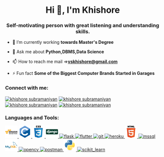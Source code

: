 <h1 align="center">Hi 👋, I'm Khishore</h1>
<h3 align="center">Self-motivating person with great listening and understanding skills.</h3>

- 🔭 I’m currently working **towards Master's Degree**

- 💬 Ask me about **Python,DBMS,Data Science**

- 📫 How to reach me mail =>**vskhishore@gmail.com**

- ⚡ Fun fact **Some of the Biggest Computer Brands Started in Garages**

<h3 align="left">Connect with me:</h3>
<p align="left">
<a href="https://www.linkedin.com/in/khishore-v-s-023845194/" target="blank"><img align="center" src="https://cdn.jsdelivr.net/npm/simple-icons@3.0.1/icons/linkedin.svg" alt="khishore subramaniyan" height="30" width="40" /></a>
<a href="https://www.facebook.com/khishore.subramanian" target="blank"><img align="center" src="https://cdn.jsdelivr.net/npm/simple-icons@3.0.1/icons/facebook.svg" alt="khishore subramaniyan" height="30" width="40" /></a>
<a href="https://www.instagram.com/khishoresubramanian/" target="blank"><img align="center" src="https://cdn.jsdelivr.net/npm/simple-icons@3.0.1/icons/instagram.svg" alt="khishore subramaniyan" height="30" width="40" /></a>
<a href="https://www.hackerrank.com/dashboard" target="blank"><img align="center" src="https://cdn.jsdelivr.net/npm/simple-icons@3.0.1/icons/hackerrank.svg" alt="khishore subramaniyan" height="30" width="40" /></a>
</p>

<h3 align="left">Languages and Tools:</h3>
<p align="left"> <a href="https://aws.amazon.com" target="_blank"> <img src="https://raw.githubusercontent.com/devicons/devicon/master/icons/amazonwebservices/amazonwebservices-original-wordmark.svg" alt="aws" width="40" height="40"/> </a> <a href="https://www.cprogramming.com/" target="_blank"> <img src="https://raw.githubusercontent.com/devicons/devicon/master/icons/c/c-original.svg" alt="c" width="40" height="40"/> </a> <a href="https://www.w3schools.com/css/" target="_blank"> <img src="https://raw.githubusercontent.com/devicons/devicon/master/icons/css3/css3-original-wordmark.svg" alt="css3" width="40" height="40"/> </a> <a href="https://www.djangoproject.com/" target="_blank"> <img src="https://raw.githubusercontent.com/devicons/devicon/master/icons/django/django-original.svg" alt="django" width="40" height="40"/> </a> <a href="https://flask.palletsprojects.com/" target="_blank"> <img src="https://www.vectorlogo.zone/logos/pocoo_flask/pocoo_flask-icon.svg" alt="flask" width="40" height="40"/> </a> <a href="https://flutter.dev" target="_blank"> <img src="https://www.vectorlogo.zone/logos/flutterio/flutterio-icon.svg" alt="flutter" width="40" height="40"/> </a> <a href="https://git-scm.com/" target="_blank"> <img src="https://www.vectorlogo.zone/logos/git-scm/git-scm-icon.svg" alt="git" width="40" height="40"/> </a> <a href="https://heroku.com" target="_blank"> <img src="https://www.vectorlogo.zone/logos/heroku/heroku-icon.svg" alt="heroku" width="40" height="40"/> </a> <a href="https://www.w3.org/html/" target="_blank"> <img src="https://raw.githubusercontent.com/devicons/devicon/master/icons/html5/html5-original-wordmark.svg" alt="html5" width="40" height="40"/> </a> <a href="https://www.microsoft.com/en-us/sql-server" target="_blank"> <img src="https://cdn.worldvectorlogo.com/logos/microsoft-sql-server.svg" alt="mssql" width="40" height="40"/> </a> <a href="https://www.mysql.com/" target="_blank"> <img src="https://raw.githubusercontent.com/devicons/devicon/master/icons/mysql/mysql-original-wordmark.svg" alt="mysql" width="40" height="40"/> </a> <a href="https://opencv.org/" target="_blank"> <img src="https://www.vectorlogo.zone/logos/opencv/opencv-icon.svg" alt="opencv" width="40" height="40"/> </a> <a href="https://postman.com" target="_blank"> <img src="https://www.vectorlogo.zone/logos/getpostman/getpostman-icon.svg" alt="postman" width="40" height="40"/> </a> <a href="https://www.python.org" target="_blank"> <img src="https://raw.githubusercontent.com/devicons/devicon/master/icons/python/python-original.svg" alt="python" width="40" height="40"/> </a> <a href="https://scikit-learn.org/" target="_blank"> <img src="https://upload.wikimedia.org/wikipedia/commons/0/05/Scikit_learn_logo_small.svg" alt="scikit_learn" width="40" height="40"/> </a> </p>

